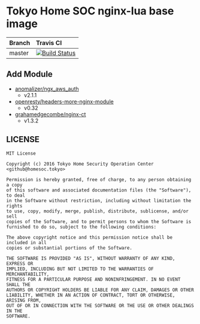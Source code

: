 # Tokyo Home SOC nginx-lua base image

| Branch | Travis CI |
|:-------|:----------|
| master | [![Build Status](https://travis-ci.org/tokyohomesoc/nginx-lua.svg?branch=master)](https://travis-ci.org/tokyohomesoc/nginx-lua) |


## Add Module
* [anomalizer/ngx_aws_auth](https://github.com/anomalizer/ngx_aws_auth)
    * v2.1.1
* [openresty/headers-more-nginx-module](https://github.com/openresty/headers-more-nginx-module)
    * v0.32
* [grahamedgecombe/nginx-ct](https://github.com/grahamedgecombe/nginx-ct)
    * v1.3.2

## LICENSE

```
MIT License

Copyright (c) 2016 Tokyo Home Security Operation Center <github@homesoc.tokyo>

Permission is hereby granted, free of charge, to any person obtaining a copy
of this software and associated documentation files (the "Software"), to deal
in the Software without restriction, including without limitation the rights
to use, copy, modify, merge, publish, distribute, sublicense, and/or sell
copies of the Software, and to permit persons to whom the Software is
furnished to do so, subject to the following conditions:

The above copyright notice and this permission notice shall be included in all
copies or substantial portions of the Software.

THE SOFTWARE IS PROVIDED "AS IS", WITHOUT WARRANTY OF ANY KIND, EXPRESS OR
IMPLIED, INCLUDING BUT NOT LIMITED TO THE WARRANTIES OF MERCHANTABILITY,
FITNESS FOR A PARTICULAR PURPOSE AND NONINFRINGEMENT. IN NO EVENT SHALL THE
AUTHORS OR COPYRIGHT HOLDERS BE LIABLE FOR ANY CLAIM, DAMAGES OR OTHER
LIABILITY, WHETHER IN AN ACTION OF CONTRACT, TORT OR OTHERWISE, ARISING FROM,
OUT OF OR IN CONNECTION WITH THE SOFTWARE OR THE USE OR OTHER DEALINGS IN THE
SOFTWARE.
```
